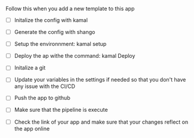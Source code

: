 Follow this when you add a new template to this app
- [ ] Initalize the config with kamal
- [ ] Generate the config with shango
- [ ] Setup the environnment: kamal setup
- [ ] Deploy the ap withe the command: kamal Deploy
- [ ] Initalize a git
- [ ] Update your variables in the settings if needed so that you don't have any issue with the CI/CD
- [ ] Push the app to github
- [ ] Make sure that the pipeline is execute
- [ ] Check the link of your app and make sure that your changes reflect on the app online 

